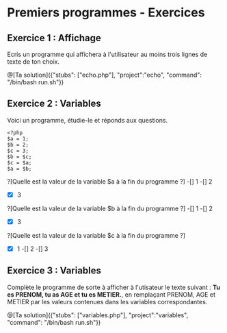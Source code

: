 # Premiers programmes - Exercices
## Exercice 1 : Affichage

Ecris un programme qui affichera à l'utilisateur au moins trois lignes de
texte de ton choix.

@[Ta solution]({"stubs": ["echo.php"], "project":"echo", "command": "/bin/bash run.sh"})

## Exercice 2 : Variables 
Voici un programme, étudie-le et réponds aux questions.
```
<?php
$a = 1;
$b = 2;
$c = 3;
$b = $c;
$c = $a;
$a = $b;
```

?[Quelle est la valeur de la variable $a à la fin du programme ?]
-[] 1
-[] 2
-[X] 3

?[Quelle est la valeur de la variable $b à la fin du programme ?]
-[] 1
-[] 2
-[X] 3

?[Quelle est la valeur de la variable $c à la fin du programme ?]
-[X] 1
-[] 2
-[] 3

## Exercice 3 : Variables
Complète le programme de sorte à afficher à l'utisateur le texte suivant : **Tu es PRENOM, tu as AGE et tu es METIER.**, en remplaçant PRENOM, AGE et METIER par les valeurs contenues dans les variables correspondantes.

@[Ta solution]({"stubs": ["variables.php"], "project":"variables", "command": "/bin/bash run.sh"})